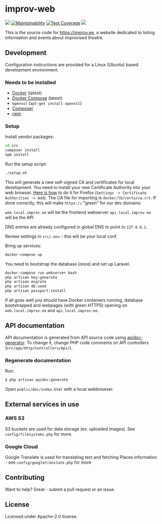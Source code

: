 # improv-web

[![](https://img.shields.io/travis/improv-ee/improv-web.svg)](https://travis-ci.org/improv-ee/improv-web)
[![Maintainability](https://api.codeclimate.com/v1/badges/54f0ebd5a83319def11a/maintainability)](https://codeclimate.com/github/improv-ee/improv-web/maintainability)
[![Test Coverage](https://api.codeclimate.com/v1/badges/54f0ebd5a83319def11a/test_coverage)](https://codeclimate.com/github/improv-ee/improv-web/test_coverage)
[![](https://img.shields.io/docker/pulls/improv/improv-web.svg)](https://cloud.docker.com/u/improv/repository/registry-1.docker.io/improv/improv-web)

This is the source code for https://improv.ee, a website dedicated to listing information and events about improvised theatre.


## Development

Configuration instructions are provided for a Linux (Ubuntu) based development environment.

### Needs to be installed

- [Docker][] (latest)
- [Docker Compose][] (latest)
- `openssl` (`apt-get install openssl`)
- [Composer][]
- [npm][]

### Setup

Install vendor packages:

```bash
cd src
composer install
npm install
```

Run the setup script:

```bash
./setup.sh
```

This will generate a new self-signed CA and certificates for local development. You need to
install your new Certificate Authority into your web browser. [Here is how](https://wiki.wmtransfer.com/projects/webmoney/wiki/Installing_root_certificate_in_Mozilla_Firefox)
to do it for Firefox (`Settings -> Certificate Authorities -> Add`). The CA file for importing
is `docker/lb/certs/ca.crt`. If done correctly, this will make `https://` "green" for our dev domains:

`web.local.improv.ee` will be the frontend webserver
`api.local.improv.ee` will be the API

DNS entries are already configured in global DNS to point to `127.0.0.1`.

Review settings in `src/.env` - this will be your local conf.

Bring up services:

```bash
docker-compose up
```

You need to bootstrap the database (once) and set up Laravel.

```bash
docker-compose run webserver bash
php artisan key:generate
php artisan migrate
php artisan db:seed
php artisan passport:install
```

If all goes well you should have Docker containers running, database bootstrapped and webpages
(with green HTTPS) opening on `web.local.improv.ee` and `api.local.improv.ee`.


## API documentation

API documentation is generated from API source code using [apidoc-generator](https://github.com/mpociot/laravel-apidoc-generator).
To change it, change PHP code comments on API controllers (`src/app/Http/Controllers/Api/`).

### Regenerate documentation

Run:

```bash
$ php artisan apidoc:generate
```

Open `public/doc/index.html` with a local webbrowser.

## External services in use

### AWS S3

S3 buckets are used for data storage (ex: uploaded images). See `config/filesystems.php` for more.

### Google Cloud

Google Translate is used for translating text and fetching Places information - see `config/googletranslate.php` for more


## Contributing

Want to help? Great - submit a pull request or an issue.

## License

Licensed under Apache-2.0 license.

[Docker]: https://docs.docker.com/install/linux/docker-ce/ubuntu/
[Docker Compose]: https://docs.docker.com/compose/install/
[Composer]: https://getcomposer.org/download/
[npm]: https://www.npmjs.com/get-npm
